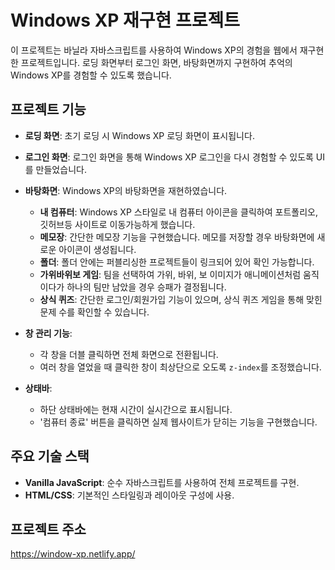 # Windows XP 재구현 프로젝트

이 프로젝트는 바닐라 자바스크립트를 사용하여 Windows XP의 경험을 웹에서 재구현한 프로젝트입니다. 로딩 화면부터 로그인 화면, 바탕화면까지 구현하여 추억의 Windows XP를 경험할 수 있도록 했습니다.

## 프로젝트 기능

- **로딩 화면**: 초기 로딩 시 Windows XP 로딩 화면이 표시됩니다.
- **로그인 화면**: 로그인 화면을 통해 Windows XP 로그인을 다시 경험할 수 있도록 UI를 만들었습니다.
- **바탕화면**: Windows XP의 바탕화면을 재현하였습니다.
  - **내 컴퓨터**: Windows XP 스타일로 내 컴퓨터 아이콘을 클릭하여 포트폴리오, 깃허브등 사이트로 이동가능하게 했습니다.
  - **메모장**: 간단한 메모장 기능을 구현했습니다. 메모를 저장할 경우 바탕화면에 새로운 아이콘이 생성됩니다.
  - **폴더**: 폴더 안에는 퍼블리싱한 프로젝트들이 링크되어 있어 확인 가능합니다.
  - **가위바위보 게임**: 팀을 선택하여 가위, 바위, 보 이미지가 애니메이션처럼 움직이다가 하나의 팀만 남았을 경우 승패가 결정됩니다.
  - **상식 퀴즈**: 간단한 로그인/회원가입 기능이 있으며, 상식 퀴즈 게임을 통해 맞힌 문제 수를 확인할 수 있습니다.

- **창 관리 기능**:
  - 각 창을 더블 클릭하면 전체 화면으로 전환됩니다.
  - 여러 창을 열었을 때 클릭한 창이 최상단으로 오도록 `z-index`를 조정했습니다.

- **상태바**:
  - 하단 상태바에는 현재 시간이 실시간으로 표시됩니다.
  - '컴퓨터 종료' 버튼을 클릭하면 실제 웹사이트가 닫히는 기능을 구현했습니다.

## 주요 기술 스택

- **Vanilla JavaScript**: 순수 자바스크립트를 사용하여 전체 프로젝트를 구현.
- **HTML/CSS**: 기본적인 스타일링과 레이아웃 구성에 사용.

## 프로젝트 주소

https://window-xp.netlify.app/
